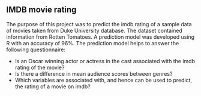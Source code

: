 ## IMDB movie rating

The purpose of this project was to predict the imdb rating of a sample data of movies taken from Duke University database. 
The dataset contained information from Rotten Tomatoes. 
A prediction model was developed using R with an accuracy of 96%. 
The prediction model helps to answer the following questionnaire:

* Is an Oscar winning actor or actress in the cast associated with the imdb rating of the movie?
* Is there a difference in mean audience scores between genres?
* Which variables are associated with, and hence can be used to predict, the rating of a movie on imdb?

